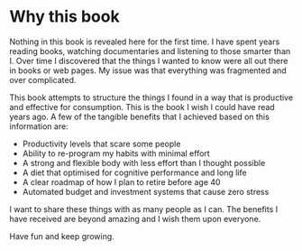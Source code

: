 # Why this book

Nothing in this book is revealed here for the first time. I have spent years reading books, watching documentaries and listening to those smarter than I. Over time I discovered that the things I wanted to know were all out there in books or web pages. My issue was that everything was fragmented and over complicated.

This book attempts to structure the things I found in a way that is productive and effective for consumption. This is the book I wish I could have read years ago. A few of the tangible benefits that I achieved based on this information are:

- Productivity levels that scare some people
- Ability to re-program my habits with minimal effort
- A strong and flexible body with less effort than I thought possible
- A diet that optimised for cognitive performance and long life
- A clear roadmap of how I plan to retire before age 40
- Automated budget and investment systems that cause zero stress

I want to share these things with as many people as I can. The benefits I have received are beyond amazing and I wish them upon everyone.

Have fun and keep growing.
